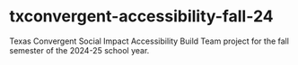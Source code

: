# txconvergent-accessibility-fall-24
Texas Convergent Social Impact Accessibility Build Team project for the fall semester of the 2024-25 school year.
